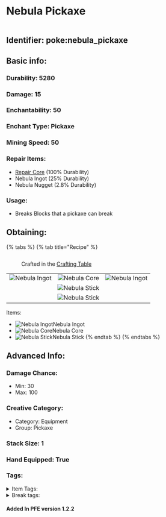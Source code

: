 # Nebula Pickaxe

<figure><img src="https://github.com/user-attachments/assets/7a4a98d9-c2a4-4218-b37d-3351dee2b6c2" alt=""><figcaption></figcaption></figure>

## Identifier: **poke:nebula\_pickaxe** <a href="#identifier" id="identifier"></a>

## Basic info:

### Durability: 5280 <a href="#durability" id="durability"></a>

### Damage: 15 <a href="#damage" id="damage"></a>

### Enchantability: 50 <a href="#enchantability" id="enchantability"></a>

### Enchant Type: Pickaxe <a href="#enchant-type" id="enchant-type"></a>

### Mining Speed: 50 <a href="#mining-speed" id="mining-speed"></a>

### Repair Items: <a href="#repair" id="repair"></a>

* [<img src="https://github.com/ItsMePok/PFE/assets/136857747/f15d8501-f297-4a77-b6de-3681297cdb09" alt="" data-size="line">Repair Core](../../items/cores/repair-core.md) (100% Durability)
* Nebula Ingot (25% Durability)
* Nebula Nugget (2.8% Durability)

### Usage:

* Breaks Blocks that a pickaxe can break

## Obtaining:

{% tabs %}
{% tab title="Recipe" %}
<figure><img src="https://minecraft.wiki/images/thumb/Crafting_Table_JE4_BE3.png/150px-Crafting_Table_JE4_BE3.png?5767f" alt=""><figcaption><p>Crafted in the <a href="https://minecraft.wiki/w/Crafting_Table">Crafting Table</a></p></figcaption></figure>

|                                                                                                  |                                                                                                  |                                                                                                  |
| :----------------------------------------------------------------------------------------------: | :----------------------------------------------------------------------------------------------: | :----------------------------------------------------------------------------------------------: |
| ![Nebula Ingot](https://github.com/user-attachments/assets/21b0e1ab-de86-4f43-8618-453683820f4b) |  ![Nebula Core](https://github.com/user-attachments/assets/057890f5-7558-4ffa-bba9-40c022d46622) | ![Nebula Ingot](https://github.com/user-attachments/assets/21b0e1ab-de86-4f43-8618-453683820f4b) |
|                                                                                                  | ![Nebula Stick](https://github.com/user-attachments/assets/35eabd0d-edb3-4a69-9890-d02d3674dd6d) |                                                                                                  |
|                                                                                                  | ![Nebula Stick](https://github.com/user-attachments/assets/35eabd0d-edb3-4a69-9890-d02d3674dd6d) |                                                                                                  |

Items:

* <img src="https://github.com/user-attachments/assets/21b0e1ab-de86-4f43-8618-453683820f4b" alt="Nebula Ingot" data-size="line">Nebula Ingot
* <img src="https://github.com/user-attachments/assets/057890f5-7558-4ffa-bba9-40c022d46622" alt="Nebula Core" data-size="line">Nebula Core
* <img src="https://github.com/user-attachments/assets/35eabd0d-edb3-4a69-9890-d02d3674dd6d" alt="Nebula Stick" data-size="line">Nebula Stick
{% endtab %}
{% endtabs %}

## Advanced Info:

### Damage Chance:

* Min: 30
* Max: 100

### Creative Category:

* Category: Equipment
* Group: Pickaxe

### Stack Size: 1 <a href="#stack-size" id="stack-size"></a>

### Hand Equipped: True <a href="#hand-equipped" id="hand-equipped"></a>

### Tags:

<details>

<summary>Item Tags:</summary>

* minecraft:is\_pickaxe
* minecraft:digger
* minecraft:is\_tool
* pfe:pickaxe

</details>

<details>

<summary>Break tags:</summary>

* pickaxe
* stone
* metal
* rail
* stone\_pick\_diggable
* wood\_pick\_diggable
* iron\_pick\_diggable
* minecraft:wood\_tier\_destructible
* minecraft:stone\_tier\_destructible
* minecraft:gold\_tier\_destructible
* minecraft:iron\_tier\_destructible
* minecraft:diamond\_tier\_destructible
* minecraft:netherite\_tier\_destructible
* minecraft:is\_pickaxe\_item\_destructible

</details>

#### Added In PFE version 1.2.2
